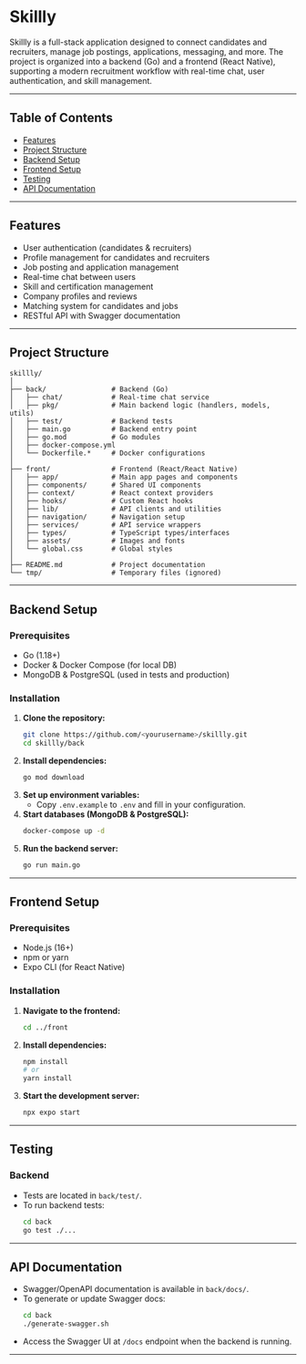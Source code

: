 # Skillly

Skillly is a full-stack application designed to connect candidates and recruiters, manage job postings, applications, messaging, and more. The project is organized into a backend (Go) and a frontend (React Native), supporting a modern recruitment workflow with real-time chat, user authentication, and skill management.

---

## Table of Contents

- [Features](#features)
- [Project Structure](#project-structure)
- [Backend Setup](#backend-setup)
- [Frontend Setup](#frontend-setup)
- [Testing](#testing)
- [API Documentation](#api-documentation)

---

## Features

- User authentication (candidates & recruiters)
- Profile management for candidates and recruiters
- Job posting and application management
- Real-time chat between users
- Skill and certification management
- Company profiles and reviews
- Matching system for candidates and jobs
- RESTful API with Swagger documentation

---

## Project Structure

```text
skillly/
│
├── back/                # Backend (Go)
│   ├── chat/            # Real-time chat service
│   ├── pkg/             # Main backend logic (handlers, models, utils)
│   ├── test/            # Backend tests
│   ├── main.go          # Backend entry point
│   ├── go.mod           # Go modules
│   ├── docker-compose.yml
│   └── Dockerfile.*     # Docker configurations
│
├── front/               # Frontend (React/React Native)
│   ├── app/             # Main app pages and components
│   ├── components/      # Shared UI components
│   ├── context/         # React context providers
│   ├── hooks/           # Custom React hooks
│   ├── lib/             # API clients and utilities
│   ├── navigation/      # Navigation setup
│   ├── services/        # API service wrappers
│   ├── types/           # TypeScript types/interfaces
│   ├── assets/          # Images and fonts
│   └── global.css       # Global styles
│
├── README.md            # Project documentation
└── tmp/                 # Temporary files (ignored)
```

---

## Backend Setup

### Prerequisites

- Go (1.18+)
- Docker & Docker Compose (for local DB)
- MongoDB & PostgreSQL (used in tests and production)

### Installation

1. **Clone the repository:**
   ```bash
   git clone https://github.com/<yourusername>/skillly.git
   cd skillly/back
   ```
2. **Install dependencies:**
   ```bash
   go mod download
   ```
3. **Set up environment variables:**
   - Copy `.env.example` to `.env` and fill in your configuration.
4. **Start databases (MongoDB & PostgreSQL):**
   ```bash
   docker-compose up -d
   ```
5. **Run the backend server:**
   ```bash
   go run main.go
   ```

---

## Frontend Setup

### Prerequisites

- Node.js (16+)
- npm or yarn
- Expo CLI (for React Native)

### Installation

1. **Navigate to the frontend:**
   ```bash
   cd ../front
   ```
2. **Install dependencies:**
   ```bash
   npm install
   # or
   yarn install
   ```
3. **Start the development server:**
   ```bash
   npx expo start
   ```

---

## Testing

### Backend

- Tests are located in `back/test/`.
- To run backend tests:
  ```bash
  cd back
  go test ./...
  ```

---

## API Documentation

- Swagger/OpenAPI documentation is available in `back/docs/`.
- To generate or update Swagger docs:
  ```bash
  cd back
  ./generate-swagger.sh
  ```
- Access the Swagger UI at `/docs` endpoint when the backend is running.

---
